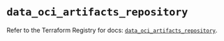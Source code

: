 # `data_oci_artifacts_repository`

Refer to the Terraform Registry for docs: [`data_oci_artifacts_repository`](https://registry.terraform.io/providers/oracle/oci/7.19.0/docs/data-sources/artifacts_repository).
